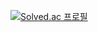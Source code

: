 [![Solved.ac
프로필](http://mazassumnida.wtf/api/v2/generate_badge?boj={jhlim})](https://solved.ac/{jhlim})

